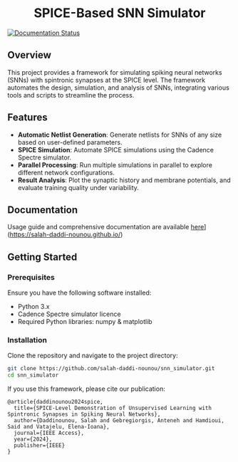 <h1 style="text-align: center;">SPICE-Based SNN Simulator</h1>

[![Documentation Status](https://readthedocs.org/projects/snn_simulator/badge/?version=latest)](https://salah-daddi-nounou.github.io/)

## Overview

This project provides a framework for simulating spiking neural networks (SNNs) with spintronic synapses at the SPICE level. The framework automates the design, simulation, and analysis of SNNs, integrating various tools and scripts to streamline the process.

## Features

- **Automatic Netlist Generation**: Generate netlists for SNNs of any size based on user-defined parameters.
- **SPICE Simulation**: Automate SPICE simulations using the Cadence Spectre simulator.
- **Parallel Processing**: Run multiple simulations in parallel to explore different network configurations.
- **Result Analysis**: Plot the synaptic history and membrane potentials, and evaluate training quality under variability.

## Documentation

Usage guide and comprehensive documentation are available [here](https://img.shields.io/badge/documentation-available-blue)](https://salah-daddi-nounou.github.io/)

## Getting Started

### Prerequisites

Ensure you have the following software installed:

- Python 3.x
- Cadence Spectre simulator licence
- Required Python libraries: numpy & matplotlib

### Installation

Clone the repository and navigate to the project directory:

```bash
git clone https://github.com/salah-daddi-nounou/snn_simulator.git
cd snn_simulator
```

If you use this framework, please cite our publication:

```
@article{daddinounou2024spice,
  title={SPICE-Level Demonstration of Unsupervised Learning with Spintronic Synapses in Spiking Neural Networks},
  author={Daddinounou, Salah and Gebregiorgis, Anteneh and Hamdioui, Said and Vatajelu, Elena-Ioana},
  journal={IEEE Access},
  year={2024},
  publisher={IEEE}
}
```